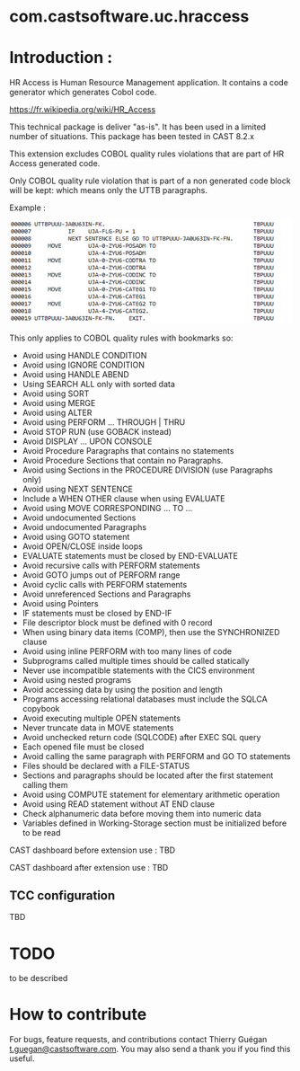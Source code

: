 # com.castsoftware.uc.hraccess


# Introduction : 

HR Access is Human Resource Management application. 
It contains a code generator which generates Cobol code. 

https://fr.wikipedia.org/wiki/HR_Access

This technical package is deliver "as-is". It has been used in a limited number of situations.
This package has been tested in CAST 8.2.x 


This extension excludes COBOL quality rules violations that are part of HR Access generated code.

Only COBOL quality rule violation that is part of a non generated code block will be kept: which means only the UTTB paragraphs. 

Example : 

![UTTB Paragraph](/UTTB_paragraph.jpg)

This only applies to COBOL quality rules with bookmarks so:

* Avoid using HANDLE CONDITION
* Avoid using IGNORE CONDITION
* Avoid using HANDLE ABEND
* Using SEARCH ALL only with sorted data
* Avoid using SORT
* Avoid using MERGE
* Avoid using ALTER
* Avoid using PERFORM ... THROUGH | THRU
* Avoid STOP RUN (use GOBACK instead)
* Avoid DISPLAY ... UPON CONSOLE
* Avoid Procedure Paragraphs that contains no statements
* Avoid Procedure Sections that contain no Paragraphs.
* Avoid using Sections in the PROCEDURE DIVISION (use Paragraphs only)
* Avoid using NEXT SENTENCE
* Include a WHEN OTHER clause when using EVALUATE
* Avoid using MOVE CORRESPONDING ... TO ...
* Avoid undocumented Sections
* Avoid undocumented Paragraphs
* Avoid using GOTO statement
* Avoid OPEN/CLOSE inside loops
* EVALUATE statements must be closed by END-EVALUATE
* Avoid recursive calls with PERFORM statements
* Avoid GOTO jumps out of PERFORM range
* Avoid cyclic calls with PERFORM statements
* Avoid unreferenced Sections and Paragraphs
* Avoid using Pointers
* IF statements must be closed by END-IF
* File descriptor block must be defined with 0 record
* When using binary data items (COMP), then use the SYNCHRONIZED clause
* Avoid using inline PERFORM with too many lines of code
* Subprograms called multiple times should be called statically
* Never use incompatible statements with the CICS environment
* Avoid using nested programs
* Avoid accessing data by using the position and length
* Programs accessing relational databases must include the SQLCA copybook
* Avoid executing multiple OPEN statements
* Never truncate data in MOVE statements
* Avoid unchecked return code (SQLCODE) after EXEC SQL query
* Each opened file must be closed
* Avoid calling the same paragraph with PERFORM and GO TO statements
* Files should be declared with a FILE-STATUS
* Sections and paragraphs should be located after the first statement calling them
* Avoid using COMPUTE statement for elementary arithmetic operation
* Avoid using READ statement without AT END clause
* Check alphanumeric data before moving them into numeric data
* Variables defined in Working-Storage section must be initialized before to be read



CAST dashboard before extension use : 
TBD


CAST dashboard after extension use : 
TBD 


## TCC configuration
TBD 
	
# TODO 
to be described 

# How to contribute
For bugs, feature requests, and contributions contact Thierry Guégan t.guegan@castsoftware.com.
You may also send a thank you if you find this useful.
